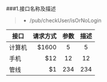 ###1.接口名称及描述
>* /pub/checkUser/isOrNoLogin



| 接口     | 请求方式 |  参数 | 描述 |
| --------   | ---:  | :----:  |:----: |
| 计算机     | \$1600 |   5     |5 |
| 手机        |   \$12   |   12   |12   |
| 管线        |    \$1    |  234  |234  |





